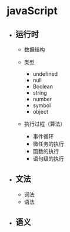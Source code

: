 # javaScript
* ## 运行时
  *  数据结构
   * 类型
     * undefined
	 * null
	 * Boolean
	 * string
	 * number
	 * symbol
	 * object
	   
	 
  *  执行过程（算法）
	 * 事件循环
	 * 微任务的执行
	 * 函数的执行
	 * 语句级的执行

* ## 文法
	*  词法
	*  语法
	
* ## 语义